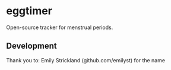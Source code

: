 eggtimer
==============

Open-source tracker for menstrual periods.


Development
-----------


Thank you to:
Emily Strickland (github.com/emilyst) for the name
